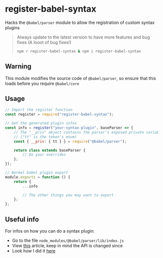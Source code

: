 
# register-babel-syntax
Hacks the `@babel/parser` module to allow the registration of custom syntax plugins
> Always update to the latest version to have more features and bug fixes (A looot of bug fixes!) <br>
> ```bash
> npm r register-babel-syntax & npm i register-babel-syntax
> ```

## Warning
This module modifies the source code of `@babel/parser`, so ensure that this loads before you require `@babel/core`

## Usage
```js
// Import the register function
const register = require("register-babel-syntax");

// Get the generated plugin infos
const info = register("your-syntax-plugin", baseParser => {
    // The "__priv" object contains the parser's exposed private variables
    // ("tt" is the token's enum)
    const { __priv: { tt } } = require("@babel/parser");

    return class extends baseParser {
        // Do your overrides
    };
});

// Normal babel plugin export
module.exports = function () {
    return {
        ...info

        // The other things you may want to export
    };
};
```

## Useful info
For infos on how you can do a syntax plugin:
- Go to the file `node_modules/@babel/parser/lib/index.js`
- View [this](https://medium.com/@jacobp100/adding-custom-syntax-to-babel-e1a1315c6a90) article, keep in mind the API is changed since
- Look how I did it [here](https://github.com/AFatNiBBa/babel-plugin-syntax-no-parens)